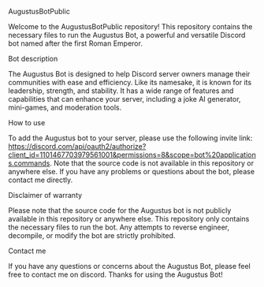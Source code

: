 AugustusBotPublic

Welcome to the AugustusBotPublic repository! This repository contains the necessary files to run the Augustus Bot, a powerful and versatile Discord bot named after the first Roman Emperor.

Bot description

The Augustus Bot is designed to help Discord server owners manage their communities with ease and efficiency. Like its namesake, it is known for its leadership, strength, and stability. It has a wide range of features and capabilities that can enhance your server, including a joke AI generator, mini-games, and moderation tools.

How to use

To add the Augustus bot to your server, please use the following invite link: https://discord.com/api/oauth2/authorize?client_id=1101467703979561001&permissions=8&scope=bot%20applications.commands. Note that the source code is not available in this repository or anywhere else. If you have any problems or questions about the bot, please contact me directly.

Disclaimer of warranty

Please note that the source code for the Augustus bot is not publicly available in this repository or anywhere else. This repository only contains the necessary files to run the bot. Any attempts to reverse engineer, decompile, or modify the bot are strictly prohibited.

Contact me

If you have any questions or concerns about the Augustus Bot, please feel free to contact me on discord. Thanks for using the Augustus Bot!
